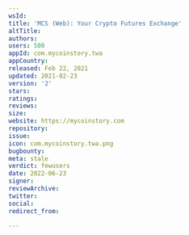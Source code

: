 ```yaml
---
wsId: 
title: 'MCS (Web): Your Crypto Futures Exchange'
altTitle: 
authors: 
users: 500
appId: com.mycoinstory.twa
appCountry: 
released: Feb 22, 2021
updated: 2021-02-23
version: '2'
stars: 
ratings: 
reviews: 
size: 
website: https://mycoinstory.com
repository: 
issue: 
icon: com.mycoinstory.twa.png
bugbounty: 
meta: stale
verdict: fewusers
date: 2022-06-23
signer: 
reviewArchive: 
twitter: 
social: 
redirect_from: 

---
```



